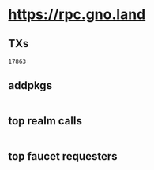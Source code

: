 # https://rpc.gno.land

## TXs
```
17863
```

## addpkgs
```
```

## top realm calls
```
```

## top faucet requesters
```
```

